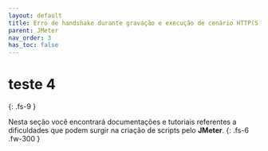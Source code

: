 ```yaml
---
layout: default
title: Erro de handshake durante gravação e execução de cenário HTTP(S) no JMeter
parent: JMeter
nav_order: 3
has_toc: false
---
```


# teste 4
{: .fs-9 }

Nesta seção você encontrará documentações e tutoriais referentes a dificuldades que podem surgir na criação de scripts pelo **JMeter**.
{: .fs-6 .fw-300 }
